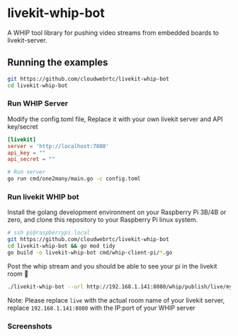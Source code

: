 # livekit-whip-bot

A WHIP tool library for pushing video streams from embedded boards to livekit-server.

## Running the examples

```bash
git https://github.com/cloudwebrtc/livekit-whip-bot
cd livekit-whip-bot
```

### Run WHIP Server

Modify the config.toml file,
Replace it with your own livekit server and API key/secret

```toml
[livekit]
server = 'http://localhost:7880'
api_key = ""
api_secret = ""
```

```bash
# Run server
go run cmd/one2many/main.go -c config.toml
```

### Run livekit WHIP bot

Install the golang development environment on your Raspberry Pi 3B/4B or zero, and clone this repository to your Raspberry Pi linux system.

```bash
# ssh pi@raspberrypi.local
git https://github.com/cloudwebrtc/livekit-whip-bot
cd livekit-whip-bot && go mod tidy
go build -o livekit-whip-bot cmd/whip-client-pi/*.go
```

Post the whip stream and you should be able to see your pi in the livekit room 📸️

```bash
./livekit-whip-bot --url http://192.168.1.141:8080/whip/publish/live/my-pi-cam
```

Note: Please replace `live` with the actual room name of your livekit server, replace `192.168.1.141:8080` with the IP:port of your WHIP server


### Screenshots



